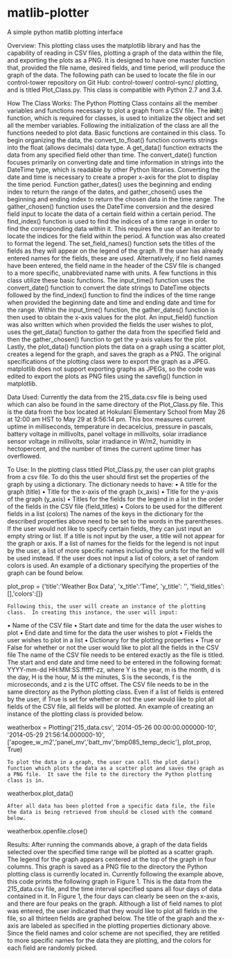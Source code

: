 matlib-plotter
==============

A simple python matlib plotting interface

Overview:
	This plotting class uses the matplotlib library and has the capability of reading in CSV files, plotting a graph of the data within the file, and exporting the plots as a PNG.  It is designed to have one master function that, provided the file name, desired fields, and time period, will produce the graph of the data.  The following path can be used to locate the file in our control-tower repository on Git Hub: control-tower/ control-sync/ plotting, and is titled Plot_Class.py.  This class is compatible with Python 2.7 and 3.4.


How The Class Works:
	The Python Plotting Class contains all the member variables and functions necessary to plot a graph from a CSV file.  The __init__() function, which is required for classes, is used to initialize the object and set all the member variables.  Following the initialization of the class are all the functions needed to plot data.
	Basic functions are contained in this class.  To begin organizing the data, the convert_to_float() function converts strings into the float (allows decimals) data type.  A get_data() function extracts the data from any specified field other than time.  The convert_date() function focuses primarily on converting date and time information in strings into the DateTime type, which is readable by other Python libraries.  Converting the date and time is necessary to create a proper x-axis for the plot to display the time period.
	Function gather_dates() uses the beginning and ending index to return the range of the dates, and gather_chosen() uses the beginning and ending index to return the chosen data in the time range.  The gather_chosen() function uses the DateTime conversion and the desired field input to locate the data of a certain field within a certain period.  The find_index() function is used to find the indices of a time range in order to find the corresponding data within it.  This requires the use of an iterator to locate the indices for the field within the period.
	A function was also created to format the legend.  The set_field_names() function sets the titles of the fields as they will appear on the legend of the graph.  If the user has already entered names for the fields, these are used.  Alternatively, if no field names have been entered, the field name in the header of the CSV file is changed to a more specific, unabbreviated name with units.
	A few functions in this class utilize these basic functions.  The input_time() function uses the convert_date() function to convert the date strings to DateTime objects followed by the find_index() function to find the indices of the time range when provided the beginning date and time and ending date and time for the range.  Within the input_time() function, the gather_dates() function is then used to obtain the x-axis values for the plot.  An input_field() function was also written which when provided the fields the user wishes to plot, uses the get_data() function to gather the data from the specified field and then the gather_chosen() function to get the y-axis values for the plot.  Lastly, the plot_data() function plots the data on a graph using a scatter plot, creates a legend for the graph, and saves the graph as a PNG.  The original specifications of the plotting class were to export the graph as a JPEG.  matplotlib does not support exporting graphs as JPEGs, so the code was edited to export the plots as PNG files using the savefig() function in matplotlib.

Data Used:
	Currently the data from the 215_data.csv file is being used which can also be found in the same directory of the Plot_Class.py file.  This is the data from the box located at Hokulani Elementary School from May 26 at 12:00 am HST to May 29 at 9:56:14 pm.  This box measures current uptime in milliseconds, temperature in decacelcius, pressure in pascals, battery voltage in millivolts, panel voltage in millivolts, solar irradiance sensor voltage in millivolts, solar irradiance in W/m2, humidity in hectopercent, and the number of times the current uptime timer has overflowed.


To Use:
	In the plotting class titled Plot_Class.py, the user can plot graphs from a csv file.  To do this the user should first set the properties of the graph by using a dictionary.  The dictionary needs to have:
•	A title for the graph (title)
•	Title for the x-axis of the graph (x_axis)
•	Title for the y-axis of the graph (y_axis)
•	Titles for the fields for the legend in a list in the order of the fields in the CSV file (field_titles)
•	Colors to be used for the different fields in a list (colors)
The names of the keys in the dictionary for the described properties above need to be set to the words in the parentheses.  If the user would not like to specify certain fields, they can just input an empty string or list.  If a title is not input by the user, a title will not appear for the graph or axis.  If a list of names for the fields for the legend is not input by the user, a list of more specific names including the units for the field will be used instead.  If the user does not input a list of colors, a set of random colors is used.  An example of a dictionary specifying the properties of the graph can be found below.

plot_prop = {'title':'Weather Box Data', 'x_title':'Time', 'y_title': '', 'field_titles':[],'colors':[]}

	Following this, the user will create an instance of the plotting class.  In creating this instance, the user will input:
•	Name of the CSV file
•	Start date and time for the data the user wishes to plot
•	End date and time for the data the user wishes to plot
•	Fields the user wishes to plot in a list
•	Dictionary for the plotting properties
•	True or False for whether or not the user would like to plot all the fields in the CSV file
The name of the CSV file needs to be entered exactly as the file is titled.  The start and end date and time need to be entered in the following format: YYYY-mm-dd HH:MM:SS.ffffff-zz, where Y is the year, m is the month, d is the day, H is the hour, M is the minutes, S is the seconds, f is the microseconds, and z is the UTC offset.  The CSV file needs to be in the same directory as the Python plotting class.  Even if a list of fields is entered by the user, if True is set for whether or not the user would like to plot all fields of the CSV file, all fields will be plotted.  An example of creating an instance of the plotting class is provided below.

weatherbox = Plotting('215_data.csv', '2014-05-26 00:00:00.000000-10', '2014-05-29 21:56:14.000000-10', ['apogee_w_m2','panel_mv','batt_mv','bmp085_temp_decic'], plot_prop, True)

	To plot the data in a graph, the user can call the plot_data() function which plots the data as a scatter plot and saves the graph as a PNG file.  It save the file to the directory the Python plotting class is in.

weatherbox.plot_data()

	After all data has been plotted from a specific data file, the file the data is being retrieved from should be closed with the command below.

weatherbox.openfile.close()


Results:
	After running the commands above, a graph of the data fields selected over the specified time range will be plotted as a scatter graph.  The legend for the graph appears centered at the top of the graph in four columns.  This graph is saved as a PNG file to the directory the Python plotting class is currently located in.
	Currently following the example above, this code prints the following graph in Figure 1.  This is the data from the 215_data.csv file, and the time interval specified spans all four days of data contained in it.  In Figure 1, the four days can clearly be seen on the x-axis, and there are four peaks on the graph.  Although a list of field names to plot was entered, the user indicated that they would like to plot all fields in the file, so all thirteen fields are graphed below.  The title of the graph and the x-axis are labeled as specified in the plotting properties dictionary above.  Since the field names and color scheme are not specified, they are retitled to more specific names for the data they are plotting, and the colors for each field are randomly picked.
